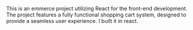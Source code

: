 This is an emmerce project utilizing React for the front-end development. 
The project features a fully functional shopping cart system, designed to provide a seamless user experience.
I built it in react.
